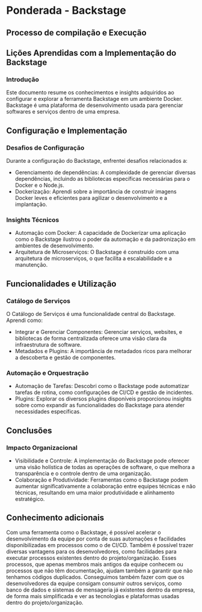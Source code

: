 # Ponderada - Backstage
## Processo de compilação e Execução


## Lições Aprendidas com a Implementação do Backstage
### Introdução
Este documento resume os conhecimentos e insights adquiridos ao configurar e explorar a ferramenta Backstage em um ambiente Docker. Backstage é uma plataforma de desenvolvimento usada para gerenciar softwares e serviços dentro de uma empresa.

## Configuração e Implementação
### Desafios de Configuração
Durante a configuração do Backstage, enfrentei desafios relacionados a:

- Gerenciamento de dependências: A complexidade de gerenciar diversas dependências, incluindo as bibliotecas específicas necessárias para o Docker e o Node.js.
- Dockerização: Aprendi sobre a importância de construir imagens Docker leves e eficientes para agilizar o desenvolvimento e a implantação.
### Insights Técnicos
- Automação com Docker: A capacidade de Dockerizar uma aplicação como o Backstage ilustrou o poder da automação e da padronização em ambientes de desenvolvimento.
- Arquitetura de Microserviços: O Backstage é construído com uma arquitetura de microserviços, o que facilita a escalabilidade e a manutenção.
## Funcionalidades e Utilização
### Catálogo de Serviços
O Catálogo de Serviços é uma funcionalidade central do Backstage. Aprendi como:

- Integrar e Gerenciar Componentes: Gerenciar serviços, websites, e bibliotecas de forma centralizada oferece uma visão clara da infraestrutura de software.
- Metadados e Plugins: A importância de metadados ricos para melhorar a descoberta e gestão de componentes.
### Automação e Orquestração
- Automação de Tarefas: Descobri como o Backstage pode automatizar tarefas de rotina, como configurações de CI/CD e gestão de incidentes.
- Plugins: Explorar os diversos plugins disponíveis proporcionou insights sobre como expandir as funcionalidades do Backstage para atender necessidades específicas.
## Conclusões
### Impacto Organizacional
- Visibilidade e Controle: A implementação do Backstage pode oferecer uma visão holística de todas as operações de software, o que melhora a transparência e o controle dentro de uma organização.
- Colaboração e Produtividade: Ferramentas como o Backstage podem aumentar significativamente a colaboração entre equipes técnicas e não técnicas, resultando em uma maior produtividade e alinhamento estratégico.

## Conhecimento adicionais
Com uma ferramenta como o Backstage, é possível acelerar o desenvolvimento da equipe por conta de suas automações e facilidades disponibilizadas em processos como o de CI/CD. Também é possível trazer diversas vantagens para os desenvolvedores, como facilidades para executar processos existentes dentro do projeto/organização. Esses processos, que apenas membros mais antigos da equipe conhecem ou processos que não têm documentação, ajudam também a garantir que não tenhamos códigos duplicados. Conseguimos também fazer com que os desenvolvedores da equipe consigam consumir outros serviços, como banco de dados e sistemas de mensageria já existentes dentro da empresa, de forma mais simplificada e ver as tecnologias e plataformas usadas dentro do projeto/organização.

